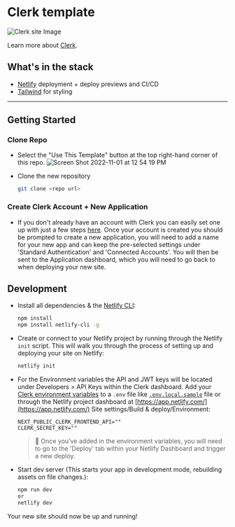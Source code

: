 # Clerk template

![Clerk site Image](https://res.cloudinary.com/dub20ptvt/image/upload/v1665094543/hcmgdw4wyixrorybwuff.png)

Learn more about [Clerk](https://clerk.dev).

## What's in the stack

- [Netlify](https://netlify.com/) deployment + deploy previews and CI/CD
- [Tailwind](https://tailwindcss.com/) for styling

---

## Getting Started

### Clone Repo
- Select the "Use This Template" button at the top right-hand corner of this repo.
![Screen Shot 2022-11-01 at 12 54 19 PM](https://user-images.githubusercontent.com/43764894/199303926-2611a371-7265-43dc-86a7-fed9b2c94bce.png)

- Clone the new repository
   ```sh
   git clone <repo url>
   ```
### Create Clerk Account + New Application
- If you don't already have an account with Clerk you can easily set one up with just a few steps [here](https://clerk.dev). Once your account is created you should be prompted to create a new application, you will need to add a name for your new app and can keep the pre-selected settings under 'Standard Authentication' and 'Connected Accounts'. You will then be sent to the Application dashboard, which you will need to go back to when deploying your new site.

## Development

- Install all dependencies & the [Netlify CLI](https://docs.netlify.com/cli/get-started/):

  ```sh
  npm install
  npm install netlify-cli -g
  ```

- Create or connect to your Netlify project by running through the Netlify `init` script. This will walk you through the process of setting up and deploying your site on Netlify:

  ```sh
  netlify init
  ```

- For the Environment variables the API and JWT keys will be located under Developers > API Keys within the Clerk dashboard. Add your [Clerk environment variables](https://dashboard.clerk.dev/) to a `.env` file like [`.env.local.sample`](./.env.local.sample) file or through the Netlify project dashboard at [https://app.netlify.com/](https://app.netlify.com/) Site settings/Build & deploy/Environment:

  ```
  NEXT_PUBLIC_CLERK_FRONTEND_API=""
  CLERK_SECRET_KEY=""
  ```
  > 🚨 Once you've added in the environment variables, you will need to go to the 'Deploy' tab within your Netlify Dashboard and trigger a new deploy.

- Start dev server (This starts your app in development mode, rebuilding assets on file changes.):

  ```sh
  npm run dev
  or
  netlify dev
  ```
Your new site should now be up and running!


